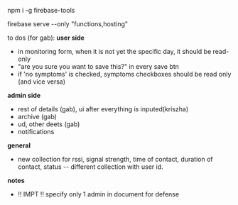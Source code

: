 npm i -g firebase-tools

firebase serve --only "functions,hosting"

to dos (for gab):
**user side**
- in monitoring form, when it is not yet the specific day, it should be read-only
- "are you sure you want to save this?" in every save btn
- if 'no symptoms' is checked, symptoms checkboxes should be read only (and vice versa)

**admin side**
- rest of details (gab), ui after everything is inputed(kriszha)
- archive (gab)
- ud, other deets (gab)
- notifications

**general**
 - new collection for rssi, signal strength, time of contact, duration of contact, status
    -- different collection with user id.

**notes**
- !! IMPT !! specify only 1 admin in document for defense
